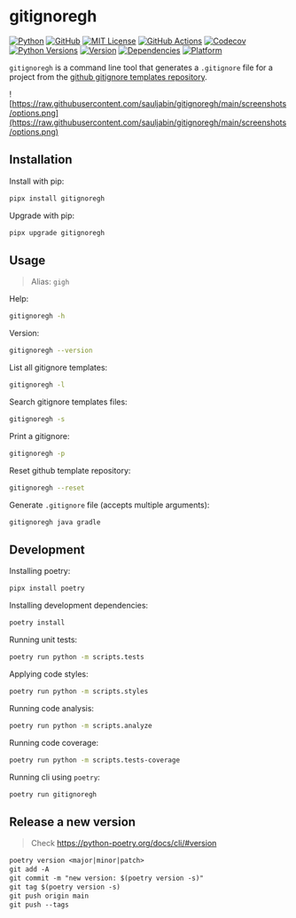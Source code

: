 # gitignoregh

<a href="https://www.python.org/"><img alt="Python" src="https://img.shields.io/badge/-python-success?logo=python&logoColor=white"></a>
<a href="https://github.com/sauljabin/gitignoregh"><img alt="GitHub" src="https://img.shields.io/badge/status-active-brightgreen"></a>
<a href="https://github.com/sauljabin/gitignoregh/blob/main/LICENSE"><img alt="MIT License" src="https://img.shields.io/github/license/sauljabin/gitignoregh"></a>
<a href="https://github.com/sauljabin/gitignoregh/actions"><img alt="GitHub Actions" src="https://img.shields.io/github/actions/workflow/status/sauljabin/gitignoregh/main.yml?branch=main"></a>
<a href="https://app.codecov.io/gh/sauljabin/gitignoregh"><img alt="Codecov" src="https://img.shields.io/codecov/c/github/sauljabin/gitignoregh"></a>
<a href="https://pypi.org/project/gitignoregh"><img alt="Python Versions" src="https://img.shields.io/pypi/pyversions/gitignoregh"></a>
<a href="https://pypi.org/project/gitignoregh"><img alt="Version" src="https://img.shields.io/pypi/v/gitignoregh"></a>
<a href="https://libraries.io/pypi/gitignoregh"><img alt="Dependencies" src="https://img.shields.io/librariesio/release/pypi/gitignoregh"></a>
<a href="https://pypi.org/project/gitignoregh"><img alt="Platform" src="https://img.shields.io/badge/platform-linux%20%7C%20osx-blueviolet"></a>

`gitignoregh` is a command line tool that generates a `.gitignore` file for a project from the [github gitignore templates repository](https://github.com/github/gitignore).

![https://raw.githubusercontent.com/sauljabin/gitignoregh/main/screenshots/options.png](https://raw.githubusercontent.com/sauljabin/gitignoregh/main/screenshots/options.png)

## Installation

Install with pip:
```sh
pipx install gitignoregh
```

Upgrade with pip:
```sh
pipx upgrade gitignoregh
```

## Usage

> Alias: `gigh`

Help:
```sh
gitignoregh -h
```

Version:
```sh
gitignoregh --version
```

List all gitignore templates:
```sh
gitignoregh -l
```

Search gitignore templates files:
```sh
gitignoregh -s
```

Print a gitignore: 
```sh
gitignoregh -p
```

Reset github template repository:
```sh
gitignoregh --reset
```

Generate `.gitignore` file (accepts multiple arguments):
```sh
gitignoregh java gradle
```

## Development

Installing poetry:
```sh
pipx install poetry
```

Installing development dependencies:
```sh
poetry install
```

Running unit tests:
```sh
poetry run python -m scripts.tests
```

Applying code styles:
```sh
poetry run python -m scripts.styles
```

Running code analysis:
```sh
poetry run python -m scripts.analyze
```

Running code coverage:
```sh
poetry run python -m scripts.tests-coverage
```

Running cli using `poetry`:
```sh
poetry run gitignoregh
```

## Release a new version

> Check https://python-poetry.org/docs/cli/#version

```shell
poetry version <major|minor|patch>
git add -A
git commit -m "new version: $(poetry version -s)"
git tag $(poetry version -s)
git push origin main
git push --tags
```